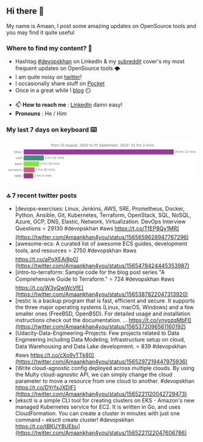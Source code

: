 <!--- [![Hits](https://hits.seeyoufarm.com/api/count/incr/badge.svg?url=https%3A%2F%2Fgithub.com%2Fakhan4u%2Fhit-counter&count_bg=%2379C83D&title_bg=%23555555&icon=&icon_color=%23E7E7E7&title=visits&edge_flat=false)](https://hits.seeyoufarm.com) --->

## Hi there 👋

My name is Amaan, I post some amazing updates on OpenSource tools and you may find it quite useful

### Where to find my content? 🤔

* Hashtag [#devopskhan](https://www.linkedin.com/feed/hashtag/devopskhan/) on LinkedIn & my [subreddit](https://www.reddit.com/r/devopskhan/) cover's my most frequent updates on OpenSource tools 🌩️
* I am quite noisy on [twitter](https://twitter.com/Amaankhan4you)!
* I occasionally share stuff on [Pocket](https://getpocket.com/@ej6g8d1dp2829A16a9Tf5d4T6bAMp3d8791rejDe86yem3bm4e14ex4fT4dluk29)
* Once in a great while I [blog](https://linuxparrot.com/) ⏲️


- 📫 **How to reach me** : [LinkedIn](https://www.linkedin.com/in/amaan-khan-linux-ninja) damn easy!
- **Pronouns** : He / Him

### My last 7 days on keyboard ⌨️

<img src="https://github.com/akhan4u/akhan4u/blob/main/images/stat.svg" alt="Amaan's Wakatime Activity!"/>

### 🔝 7 recent twitter posts
<!-- DEVDOJO:START -->
- [devops-exercises: Linux, Jenkins, AWS, SRE, Prometheus, Docker, Python, Ansible, Git, Kubernetes, Terraform, OpenStack, SQL, NoSQL, Azure, GCP, DNS, Elastic, Network, Virtualization. DevOps Interview Questions
⭐️ 29130
#devopskhan #aws
https://t.co/TfEP8Qy1MR](https://twitter.com/Amaankhan4you/status/1565659628947767296)
- [awesome-ecs: A curated list of awesome ECS guides, development tools, and resources
⭐️ 2750
#devopskhan #aws
https://t.co/aPqXEAi8p0](https://twitter.com/Amaankhan4you/status/1565478424445353987)
- [intro-to-terraform: Sample code for the blog post series &quot;A Comprehensive Guide to Terraform.&quot;
⭐️ 724
#devopskhan #aws
https://t.co/W3yQwWcVfE](https://twitter.com/Amaankhan4you/status/1565387822047313920)
- [restic is a backup program that is fast, efficient and secure. It supports the three major operating systems &lpar;Linux, macOS, Windows&rpar; and a few smaller ones &lpar;FreeBSD, OpenBSD&rpar;. For detailed usage and installation instructions check out the documentation. … https://t.co/vnypzqMbFI](https://twitter.com/Amaankhan4you/status/1565372096561160192)
- [Udacity-Data-Engineering-Projects: Few projects related to Data Engineering including Data Modeling, Infrastructure setup on cloud, Data Warehousing and Data Lake development.
⭐️ 839
#devopskhan #aws
https://t.co/cXo9yTTk80](https://twitter.com/Amaankhan4you/status/1565297219447975936)
- [Write cloud-agnostic config deployed across multiple clouds. By using the Multy cloud-agnostic API, we can simply change the cloud parameter to move a resource from one cloud to another. #devopskhan https://t.co/DYrfxJXDlF](https://twitter.com/Amaankhan4you/status/1565221120042729473)
- [eksctl is a simple CLI tool for creating clusters on EKS - Amazon&#39;s new managed Kubernetes service for EC2. It is written in Go, and uses CloudFormation. You can create a cluster in minutes with just one command – eksctl create cluster! #devopskhan https://t.co/tBKUY8UEbu](https://twitter.com/Amaankhan4you/status/1565221122047606786)
<!-- DEVDOJO:END -->

<!-- ![Amaan's GitHub stats](https://github-readme-stats.vercel.app/api?username=akhan4u&count_private=true&show_icons=true&hide=contribs) -->
